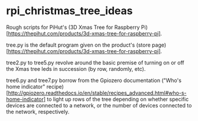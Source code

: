 # rpi_christmas_tree_ideas

Rough scripts for PiHut's (3D Xmas Tree for Raspberry Pi)[https://thepihut.com/products/3d-xmas-tree-for-raspberry-pi].

tree.py is the default program given on the product's (store page)[https://thepihut.com/products/3d-xmas-tree-for-raspberry-pi].

tree2.py to tree5.py revolve around the basic premise of turning on or off the Xmas tree leds in succession (by row, randomly, etc).

tree6.py and tree7.py borrow from the Gpiozero documentation ("Who's home indicator" recipe)[http://gpiozero.readthedocs.io/en/stable/recipes_advanced.html#who-s-home-indicator] to light up rows of the tree depending on whether specific devices are connected to a network, or the number of devices connected to the network, respectively.

